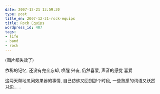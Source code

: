 ```yaml
---
date: 2007-12-21 13:59:30
type: post
title_en: 2007-12-21-rock-equips
title: Rock Equips
wordpress_id: 407
tags:
- life
- band
- rock
---
```


(图片都失效了)

依稀的记忆, 还没有完全忘却, 唤醒
兴奋, 仍然喜爱, 声音的感觉
喜爱

这两天帮地瓜问效果器的事情, 自己仿佛又回到那个时段, 一些熟悉的词语又跃然耳边......

